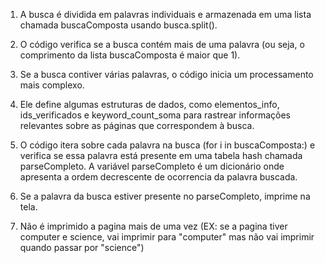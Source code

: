 1. A busca é dividida em palavras individuais e armazenada em uma lista chamada buscaComposta usando busca.split().

2. O código verifica se a busca contém mais de uma palavra (ou seja, o comprimento da lista buscaComposta é maior que 1).

3. Se a busca contiver várias palavras, o código inicia um processamento mais complexo.

4. Ele define algumas estruturas de dados, como elementos_info, ids_verificados e keyword_count_soma para rastrear informações relevantes sobre as páginas que correspondem à busca.

5. O código itera sobre cada palavra na busca (for i in buscaComposta:) e verifica se essa palavra está presente em uma tabela hash chamada parseCompleto. A variável parseCompleto  é um dicionário onde apresenta a ordem decrescente de ocorrencia da palavra buscada.

6. Se a palavra da busca estiver presente no parseCompleto, imprime na tela.

7. Não é imprimido a pagina mais de uma vez (EX: se a pagina tiver computer e science, vai imprimir para "computer" mas não vai imprimir quando passar por "science")